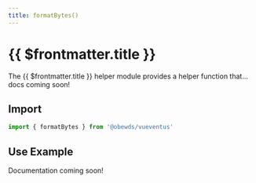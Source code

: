 ```yaml
---
title: formatBytes()
---
```



<script setup>
    import DocsPackageVersion from '../../../src/views/compos/DocsPackageVersion.vue'
</script>



# {{ $frontmatter.title }}

The {{ $frontmatter.title }} helper module provides a helper function that... docs coming soon!
<!-- #TODO: complete description docs for helper module -->






## Import

```javascript
import { formatBytes } from '@obewds/vueventus'
```






## Use Example

Documentation coming soon!
<!-- #TODO: complete example docs for helper module -->






<DocsPackageVersion/>
